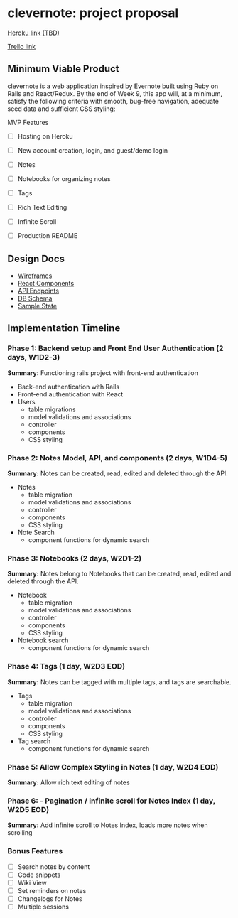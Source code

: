 clevernote: project proposal
===================

[Heroku link (TBD)][heroku]

[Trello link][trello]

[heroku]: http://www.herokuapp.com
[trello]: https://trello.com/b/P9JY6DAy

## Minimum Viable Product

clevernote is a web application inspired by Evernote built using Ruby on Rails and React/Redux.  By the end of Week 9, this app will, at a minimum, satisfy the following criteria with smooth, bug-free navigation, adequate seed data and sufficient CSS styling:

MVP Features
 - [ ] Hosting on Heroku
 - [ ] New account creation, login, and guest/demo login
 - [ ] Notes
 - [ ] Notebooks for organizing notes
 - [ ] Tags
 - [ ] Rich Text Editing
 - [ ] Infinite Scroll
 - [ ] Production README



## Design Docs
* [Wireframes][wireframes]
* [React Components][components]
* [API Endpoints][api-endpoints]
* [DB Schema][schema]
* [Sample State][sample-state]

[wireframes]: ./wireframes
[components]: ./component-hierarchy.md
[sample-state]: ./sample-state.md
[api-endpoints]: ./api-endpoints.md
[schema]: ./schema.md

## Implementation Timeline

### Phase 1: Backend setup and Front End User Authentication (2 days, W1D2-3)

**Summary:** Functioning rails project with front-end authentication

* Back-end authentication with Rails
* Front-end authentication with React
* Users
  * table migrations
  * model validations and associations
  * controller
  * components
  * CSS styling

### Phase 2: Notes Model, API, and components (2 days, W1D4-5)

**Summary:** Notes can be created, read, edited and deleted through
the API.
* Notes
  * table migration
  * model validations and associations
  * controller
  * components
  * CSS styling
* Note Search
  * component functions for dynamic search

### Phase 3: Notebooks (2 days, W2D1-2)

**Summary:** Notes belong to Notebooks that can be created, read, edited and deleted through the API.
* Notebook
  * table migration
  * model validations and associations
  * controller
  * components
  * CSS styling
* Notebook search
  * component functions for dynamic search

### Phase 4: Tags (1 day, W2D3 EOD)

**Summary:** Notes can be tagged with multiple tags, and tags are searchable.
* Tags
  * table migration
  * model validations and associations
  * controller
  * components
  * CSS styling
* Tag search
  * component functions for dynamic search

### Phase 5: Allow Complex Styling in Notes (1 day, W2D4 EOD)

**Summary:** Allow rich text editing of notes

### Phase 6: - Pagination / infinite scroll for Notes Index (1 day, W2D5 EOD)

**Summary:** Add infinite scroll to Notes Index, loads more notes when scrolling

### Bonus Features

 - [ ] Search notes by content
 - [ ] Code snippets
 - [ ] Wiki View
 - [ ] Set reminders on notes
 - [ ] Changelogs for Notes
 - [ ] Multiple sessions
